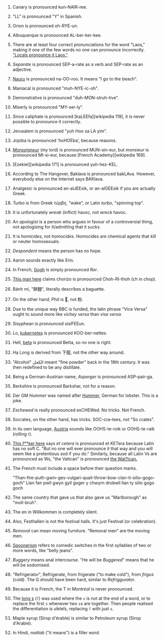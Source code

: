 1. Canary is pronounced kun-NAIR-ree.
1. "LL" is pronounced "Y" in Spanish.
1. Orion is pronounced oh-RYE-un.
1. Albuquerque is pronounced AL-ber-ker-kee.
1. There are at least four correct pronunciations for the word "Laos," making it one of the few words no one can pronounce incorrectly. ["Locals pronounce it Laos."][youtube 4]
1. *Separate* is pronounced SEP-a-rate as a verb and SEP-rate as an adjective.
1. [Nauru][wikipedia 77] is pronounced na-OO-roo. It means "I go to the beach".
1. Maniacal is pronounced "muh-NYE-ic-oh".
1. Demonstrative is pronounced "duh-MON-struh-tive".
1. Miserly is pronounced "MY-ser-ly".
1. Since caliphate is pronounced [kaLEEfa][wikipedia 119], it is never possible to pronounce it correctly.
1. Jerusalem is pronounced "yuh Hoo sa LA yim".
1. Jojoba is pronounced 'hoHOEba', because reasons.
1. [*Monseigneur*][wikipedia 168] (my lord) is pronounced MUN-sin-eur, but *monsieur* is pronounced MI-si-eur, because [French Academy][wikipedia 169].
1. [Ezekiel][wikipedia 171] is pronounced yuh-hez-KEL.
1. According to The Hangover, Baklava is pronounced bakLAva. However, everybody else on the Internet says BAKlava.
1. Analgesic is pronounced an-alJEEsik, or an-alGEEsik if you are actually Greek.
1. *Turbo* is from Greek *τύρβη*, "wake", or Latin *turbo*, "spinning top".
1. It is unfortunately *wreak* (inflict) havoc, not *wreck* havoc.
1. An *apologist* is a person who argues in favour of a controversial thing, not apologising for it/admitting that it sucks.
1. It is *homicides*, not *homocides*. Homocides are chemical agents that kill or neuter homosexuals.
1. *Despondent* means the person has no hope.
1. Aaron sounds exactly like Erin.
1. In French, [Gogh](http://forvo.com/word/vincent_van_gogh/) is simply pronounced *Ror*.
1. [This man here](https://www.youtube.com/watch?v=9DMDV3bIUjc&feature=youtu.be&t=12s) claims chorizo is pronounced Choh-RI-thoh (ch in chop).
1. Bánh mì, "餅麵", literally describes a baguette.
1. On the other hand, Phở is 𡂄, not 粉.
1. Due to the unique way BBC is funded, the latin phrase "Vice Versa" ought to sound more like *vichey versa* than *vise versa*.
1. Sisyphean is pronounced sisiFEEun.
1. Lo, [kubernetes](https://translate.google.com/#el/en/kubernetes) is pronounced KOO-ber-nettes.
1. Hell, [beta](https://translate.google.com/#el/en/beta) is pronounced Betta, so no one is right.
1. Hạ Long is derived from 下龍, not the other way around.
1. "Alcohol" الكحل meant "fine powder" back in the 18th century. It was then redefined to be any distillate.
1. Being a German-Austrian name, *Asperger* is pronounced ASP-pair-ga.
1. Berkshire is pronounced Barkshar, not for a reason.
1. Der GM *Hummer* was named after [Hummer](https://de.wikipedia.org/wiki/Hummer), German for lobster. This is a joke.
1. *Eschewed* is really pronounced esCHEWed. No tricks. Not French.
1. Socrates, on the other hand, has tricks. SOC-cra-tees, not "So crates".
1. In its own language, [Austria](https://en.wikipedia.org/wiki/File:De-%C3%96sterreich.oga) sounds like OOHS-te-roik or OOHS-te-raik (rolling r).
1. [This f**ker here](https://www.reddit.com/r/AskReddit/comments/54rqir/what_word_is_commonly_mispronounced/d84g2up) says *et cetera* is pronounced et KETera because Latin has no soft C. "But no one will ever pronounce it that way and you will seem like a pretentious sod if you do." Similarly, because all Latin Vs are pronounced as Ws, "the Vatican" is pronounced [the Wat?ican.](https://www.reddit.com/r/AskReddit/comments/54rqir/what_word_is_commonly_mispronounced/d84j7gf)
1. The French must include a space before their question marks.

    "Than-fire-puth-gwin-ges-vulgari-quail-throw-bow-clan-ti-silio-gogo-goch"
    Llan fair pwll gwyn gyll goger y chwyrn drobwll llan ty silio gogo goch

1. The same country that gave us that also gave us "Marlborough" as "moll-bruh".
1. The en in Willkommen is completely silent. 
1. Also, Festhallen is not the festival halls. It's just Festival (or celebration). 
1. *Removal* can mean moving furniture. "Removal men" are the moving men.
1. [Spoonerism](https://en.wikipedia.org/wiki/Spoonerism) refers to comedic switches in the first syllables of two or more words, like "belly jeans".
1. *Buggery* means anal intercourse. "He will be *Buggered*" means that he will be sodomised.
1. "Refrigerator", Refrigerate, from frigerate ("to make cold"), from *frigus* (cold). The G should have been hard, similar to *Refriggurator*.
1. Because it is French, the T in *Montréal* is never pronounced.
1. The [long s](https://en.wikipedia.org/wiki/Long_s) (`ſ`) was used where the `s` is not at the end of a word, or to replace the first `s` whenever two `s`s are together. Then people realised the differentiation is uſeleſs, replacing `ſ` with just `s`.
1. Maple syrup (Sirop d'érable) is similar to Petroleum syrup (Sirop d'Arabie).
1. In Hindi, *matlab* ("it means") is a filler word.

[youtube 4]: https://www.youtube.com/watch?v=jbDZ-z18UOw
[wikipedia 77]: http://en.wikipedia.org/wiki/Nauru
[wikipedia 168]: https://en.wikipedia.org/wiki/Monseigneur
